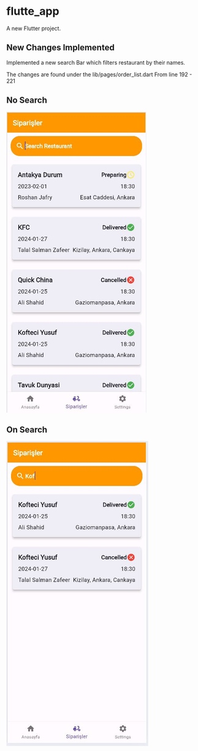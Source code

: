 # flutte_app

A new Flutter project.

## New Changes Implemented

Implemented a new search Bar which filters restaurant by their names. 

The changes are found under the lib/pages/order_list.dart
From line 192 - 221

## No Search

![Normal On Search](./lib/assets/ss/search_normal.JPG) 

## On Search

![Normal On Search](./lib/assets/ss/search_onSearch.JPG) 